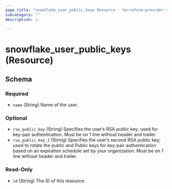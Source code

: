 ```yaml
---
page_title: "snowflake_user_public_keys Resource - terraform-provider-snowflake"
subcategory: ""
description: |-
  
---
```


# snowflake_user_public_keys (Resource)





<!-- schema generated by tfplugindocs -->
## Schema

### Required

- `name` (String) Name of the user.

### Optional

- `rsa_public_key` (String) Specifies the user’s RSA public key; used for key-pair authentication. Must be on 1 line without header and trailer.
- `rsa_public_key_2` (String) Specifies the user’s second RSA public key; used to rotate the public and Public keys for key-pair authentication based on an expiration schedule set by your organization. Must be on 1 line without header and trailer.

### Read-Only

- `id` (String) The ID of this resource.
